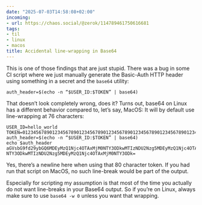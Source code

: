 ```yaml
---
date: "2025-07-03T14:58:08+02:00"
incoming:
- url: https://chaos.social/@zerok/114789461750616681
tags:
- til
- linux
- macos
title: Accidental line-wrapping in Base64
---
```


This is one of those findings that are just stupid. There was a bug in some CI script where we just manually generate the Basic-Auth HTTP header using something in a secret and the `base64` utility:

```
auth_header=$(echo -n “$USER_ID:$TOKEN” | base64)
```

That doesn’t look completely wrong, does it? Turns out, base64 on Linux has a different behavior compared to, let’s say, MacOS: It will by default use line-wrapping at 76 characters:

```
USER_ID=hello_world
TOKEN=01234567890123456789012345678901234567890123456789012345678901234567890123456789
auth_header=$(echo -n “$USER_ID:$TOKEN” | base64)
echo $auth_header
aGVsbG9fd29ybGQ6MDEyMzQ1Njc4OTAxMjM0NTY3ODkwMTIzNDU2Nzg5MDEyMzQ1Njc4OTAxMjM0
NTY3ODkwMTIzNDU2Nzg5MDEyMzQ1Njc4OTAxMjM0NTY3ODk=
```

Yes, there’s a newline here when using that 80 character token. If you had run that script on MacOS, no such line-break would be part of the output.

Especially for scripting my assumption is that most of the time you actually do not want line-breaks in your Base64 output. So if you’re on Linux, always make sure to use `base64 -w 0` unless you want that wrapping. 
